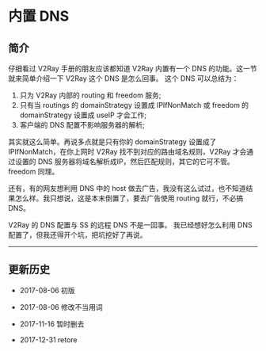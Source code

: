 # 内置 DNS 

## 简介

仔细看过 V2Ray 手册的朋友应该都知道 V2Ray 内置有一个 DNS 的功能。这一节就来简单介绍一下 V2Ray 这个 DNS 是怎么回事。
这个 DNS 可以总结为：
1. 只为 V2Ray 内部的 routing 和 freedom 服务;
2. 只有当 routings 的 domainStrategy 设置成 IPIfNonMatch 或 freedom 的 domainStrategy 设置成 useIP 才会工作;
3. 客户端的 DNS 配置不影响服务器的解析;

其实就这么简单。再说多点就是只有你的 domainStrategy 设置成了 IPIfNonMatch，在你上网时 V2Ray 找不到对应的路由域名规则，V2Ray 才会通过设置的 DNS 服务器将域名解析成IP，然后匹配规则，其它的它可不管。freedom 同理。

还有，有的网友想利用 DNS 中的 host 做去广告，我没有这么试过，也不知道结果怎么样。我只想说，这是本末倒置了，要去广告使用 routing 就行，不必搞 DNS。

V2Ray 的 DNS 配置与 SS 的远程 DNS 不是一回事。 我已经想好怎么利用 DNS 配置了，但我还得开个坑，把坑挖好了再说。

-----
## 更新历史

- 2017-08-06 初版

- 2017-08-06 修改不当用词

- 2017-11-16 暂时删去

- 2017-12-31 retore
